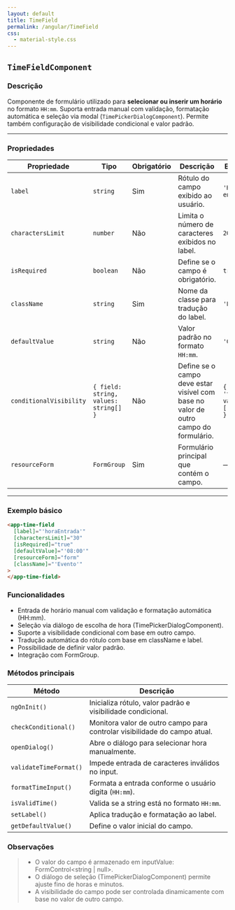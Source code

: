 ```yaml
---
layout: default
title: TimeField
permalink: /angular/TimeField
css:
  - material-style.css
---
```

## `TimeFieldComponent`

### Descrição

Componente de formulário utilizado para **selecionar ou inserir um horário** no formato `HH:mm`. Suporta entrada manual com validação, formatação automática e seleção via modal (`TimePickerDialogComponent`). Permite também configuração de visibilidade condicional e valor padrão.

---

### Propriedades

| Propriedade             | Tipo                                  | Obrigatório | Descrição                                                                            | Exemplo                                 |
| ----------------------- | ------------------------------------- | ----------- | ------------------------------------------------------------------------------------ | --------------------------------------- |
| `label`                 | `string`                              | Sim         | Rótulo do campo exibido ao usuário.                                                  | `'Hora de entrada'`                     |
| `charactersLimit`       | `number`                              | Não         | Limita o número de caracteres exibidos no label.                                     | `20`                                    |
| `isRequired`            | `boolean`                             | Não         | Define se o campo é obrigatório.                                                     | `true`                                  |
| `className`             | `string`                              | Sim         | Nome da classe para tradução do label.                                               | `'Evento'`                              |
| `defaultValue`          | `string`                              | Não         | Valor padrão no formato `HH:mm`.                                                     | `'08:00'`                               |
| `conditionalVisibility` | `{ field: string, values: string[] }` | Não         | Define se o campo deve estar visível com base no valor de outro campo do formulário. | `{ field: 'turno', values: ['manhã'] }` |
| `resourceForm`          | `FormGroup`                           | Sim         | Formulário principal que contém o campo.                                             | —                                       |

---

### Exemplo básico

```html
<app-time-field
  [label]="'horaEntrada'"
  [charactersLimit]="30"
  [isRequired]="true"
  [defaultValue]="'08:00'"
  [resourceForm]="form"
  [className]="'Evento'"
>
</app-time-field>
```

### Funcionalidades

- Entrada de horário manual com validação e formatação automática (HH:mm).
- Seleção via diálogo de escolha de hora (TimePickerDialogComponent).
- Suporte a visibilidade condicional com base em outro campo.
- Tradução automática do rótulo com base em className e label.
- Possibilidade de definir valor padrão.
- Integração com FormGroup.

### Métodos principais

| Método                 | Descrição                                                                 |
| ---------------------- | ------------------------------------------------------------------------- |
| `ngOnInit()`           | Inicializa rótulo, valor padrão e visibilidade condicional.               |
| `checkConditional()`   | Monitora valor de outro campo para controlar visibilidade do campo atual. |
| `openDialog()`         | Abre o diálogo para selecionar hora manualmente.                          |
| `validateTimeFormat()` | Impede entrada de caracteres inválidos no input.                          |
| `formatTimeInput()`    | Formata a entrada conforme o usuário digita (`HH:mm`).                    |
| `isValidTime()`        | Valida se a string está no formato `HH:mm`.                               |
| `setLabel()`           | Aplica tradução e formatação ao label.                                    |
| `getDefaultValue()`    | Define o valor inicial do campo.                                          |

### Observações

> - O valor do campo é armazenado em inputValue: FormControl<string | null>.
> - O diálogo de seleção (TimePickerDialogComponent) permite ajuste fino de horas e minutos.
> - A visibilidade do campo pode ser controlada dinamicamente com base no valor de outro campo.
